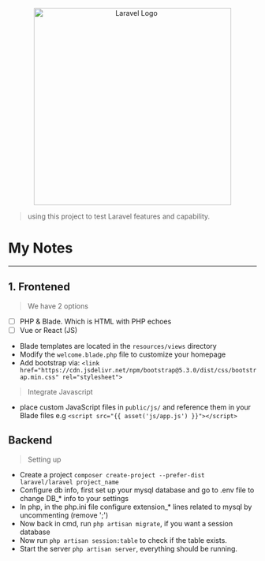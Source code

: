 <p align="center"><a href="https://laravel.com" target="_blank"><img src="https://raw.githubusercontent.com/laravel/art/master/logo-lockup/5%20SVG/2%20CMYK/1%20Full%20Color/laravel-logolockup-cmyk-red.svg" width="400" alt="Laravel Logo"></a></p>

> using this project to test Laravel features and capability.
# My Notes
---
## 1. Frontened
> We have 2 options
- [ ] PHP & Blade. Which is HTML with PHP echoes
- [ ] Vue or React (JS)
- Blade templates are located in the `resources/views` directory
- Modify the `welcome.blade.php` file to customize your homepage
- Add bootstrap via: `<link href="https://cdn.jsdelivr.net/npm/bootstrap@5.3.0/dist/css/bootstrap.min.css" rel="stylesheet">`
> Integrate Javascript
- place custom JavaScript files in `public/js/`
and reference them in your Blade files e.g
 `<script src="{{ asset('js/app.js') }}"></script>`
## Backend
> Setting up
- Create a project `composer create-project --prefer-dist laravel/laravel project_name`
- Configure db info, first set up your mysql database and go to .env file to change DB_* info to your settings
- In php, in the php.ini file configure extension_* lines related to mysql by uncommenting (remove ';')
- Now back in cmd, run `php artisan migrate`, if you want a session database
- Now run `php artisan session:table` to check if the table exists.
- Start the server `php artisan server`, everything should be running.
